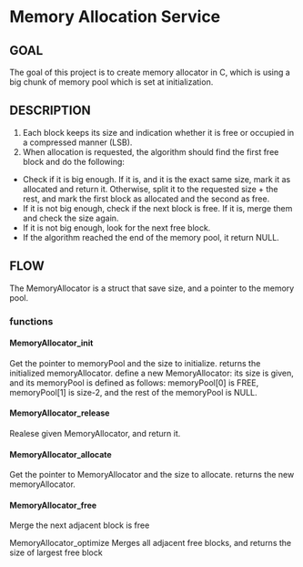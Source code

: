 # Memory Allocation Service

## GOAL ##
The goal of this project is to create memory allocator in C, which is using a big chunk of memory pool which is set at initialization.

## DESCRIPTION ##
1. Each block keeps its size and indication whether it is free or occupied in a compressed manner (LSB).
2. When allocation is requested, the algorithm should find the first free block and do the following:
- Check if it is big enough. If it is, and it is the exact same size, mark it as allocated and return it. Otherwise, split it to the requested size + the rest, and mark the first block as allocated and the second as free.
- If it is not big enough, check if the next block is free. If it is, merge them and check the size again.
- If it is not big enough, look for the next free block.
- If the algorithm reached the end of the memory pool, it return NULL.

## FLOW ##
The MemoryAllocator is a struct that save size, and a pointer to the memory pool.

### functions

#### MemoryAllocator_init
Get the pointer to memoryPool and the size to initialize. returns the initialized memoryAllocator.
define a new MemoryAllocator: its size is given, and its memoryPool is defined as follows: memoryPool[0] is FREE, memoryPool[1] is size-2, and the rest of the memoryPool is NULL.

#### MemoryAllocator_release
Realese given MemoryAllocator, and return it.

#### MemoryAllocator_allocate
Get the pointer to MemoryAllocator and the size to allocate. returns the new memoryAllocator.

#### MemoryAllocator_free
Merge the next adjacent block is free

MemoryAllocator_optimize
Merges all adjacent free blocks, and returns the size of largest free block
